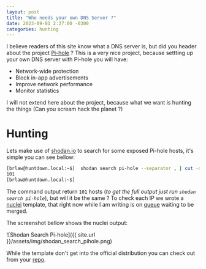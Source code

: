 ```yaml
---
layout: post
title: "Who needs your own DNS Server ?"
date: 2023-09-01 2:27:00 -0300
categories: hunting
---
```


I believe readers of this site know what a DNS server is, but did you header about the project [Pi-hole](https://pi-hole.net/) ? This is a very nice project, because settting up your own DNS server with Pi-hole you will have:

* Network-wide protection
* Block in-app advertisements
* Improve network performance
* Monitor statistics

I will not extend here about the project, because what we want is hunting the things (Can you scream hack the planet ?)

# Hunting

Lets make use of [shodan.io](https://www.shodan.io/) to search for some exposed Pi-hole hosts, it's simple you can see bellow:

```bash
[brlaw@huntdown.local:~$]  shodan search pi-hole --separator , | cut -d, -f 1 | wc -l
101
[brlaw@huntdown.local:~$]
```

The command output return `101` hosts (*to get the full output just run `shodan search pi-hole`*), but will it be the same ? To check each IP we wrote a [nuclei](https://github.com/projectdiscovery/nuclei) template, that right now while I am writing is on [queue](https://github.com/projectdiscovery/nuclei-templates/pull/8149) waiting to be merged.

The screenshot bellow shows the nuclei output:

![Shodan Search Pi-hole]({{ site.url }}/assets/img/shodan_search_pihole.png)

While the template don't get into the official distribution you can check out from your [repo](https://github.com/neriberto/nuclei-templates/blob/feature/pihole/http/exposed-panels/pihole-login.yaml).